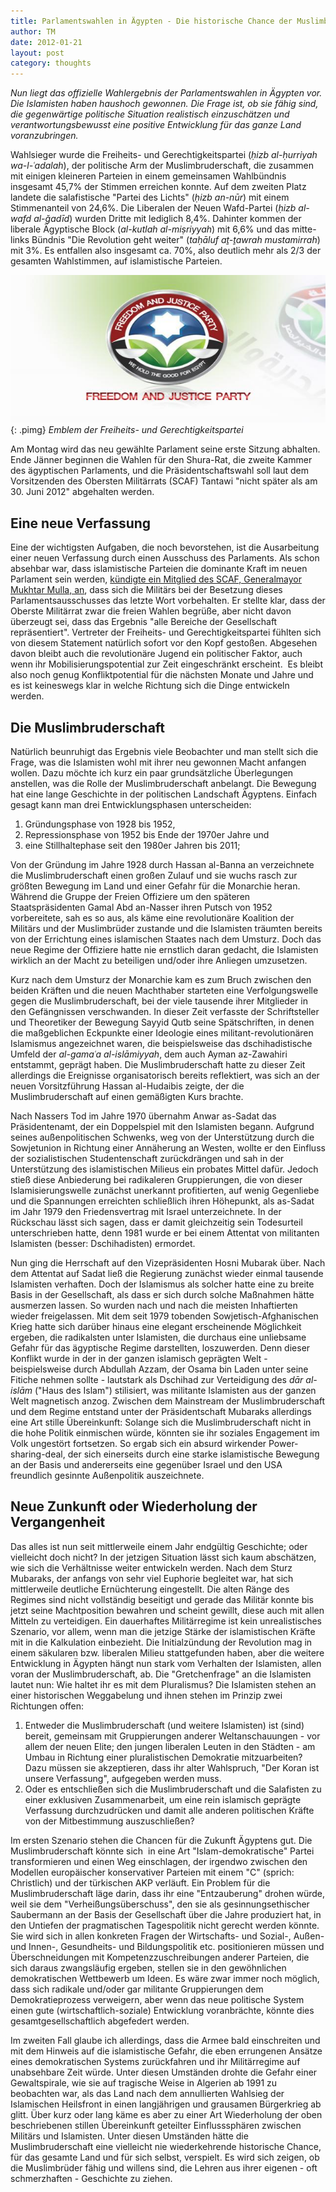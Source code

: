 ```yaml
---
title: Parlamentswahlen in Ägypten - Die historische Chance der Muslimbruderschaft
author: TM
date: 2012-01-21
layout: post
category: thoughts
---
```


_Nun liegt das offizielle Wahlergebnis der Parlamentswahlen in Ägypten vor. Die Islamisten haben haushoch gewonnen. Die Frage ist, ob sie fähig sind, die gegenwärtige politische Situation realistisch einzuschätzen und verantwortungsbewusst eine positive Entwicklung für das ganze Land voranzubringen._

Wahlsieger wurde die Freiheits- und Gerechtigkeitspartei (_ḥizb al-ḥurriyah wa-l-ʿadalah_), der politische Arm der Muslimbruderschaft, die zusammen mit einigen kleineren Parteien in einem gemeinsamen Wahlbündnis insgesamt 45,7% der Stimmen erreichen konnte. Auf dem zweiten Platz landete die salafistische "Partei des Lichts" (_ḥizb an-nūr_) mit einem Stimmenanteil von 24,6%. Die Liberalen der Neuen Wafd-Partei (_ḥizb al-wafd al-ǧadīd_) wurden Dritte mit lediglich 8,4%. Dahinter kommen der liberale Ägyptische Block (_al-kutlah al-miṣriyyah_) mit 6,6% und das mitte-links Bündnis "Die Revolution geht weiter" (_taḥāluf aṯ-ṯawrah mustamirrah_) mit 3%. Es entfallen also insgesamt ca. 70%, also deutlich mehr als 2/3 der gesamten Wahlstimmen, auf islamistische Parteien.

![](/assets/mb-flag.jpg){: .pimg}
*Emblem der Freiheits- und Gerechtigkeitspartei*

Am Montag wird das neu gewählte Parlament seine erste Sitzung abhalten. Ende Jänner beginnen die Wahlen für den Shura-Rat, die zweite Kammer des ägyptischen Parlaments, und die Präsidentschaftswahl soll laut dem Vorsitzenden des Obersten Militärrats (SCAF) Tantawi "nicht später als am 30. Juni 2012" abgehalten werden.

## Eine neue Verfassung

Eine der wichtigsten Aufgaben, die noch bevorstehen, ist die Ausarbeitung einer neuen Verfassung durch einen Ausschuss des Parlaments. Als schon absehbar war, dass islamistische Parteien die dominante Kraft im neuen Parlament sein werden, <a href="http://english.ahram.org.eg/NewsContent/1/64/28834/Egypt/Politics-/Muslim-Brotherhood-withdraws-from-SCAF-advisory-co.aspx" target="_blank" rel="nofollow">kündigte ein Mitglied des SCAF, Generalmayor Mukhtar Mulla, an</a>, dass sich die Militärs bei der Besetzung dieses Parlamentsausschusses das letzte Wort vorbehalten. Er stellte klar, dass der Oberste Militärrat zwar die freien Wahlen begrüße, aber nicht davon überzeugt sei, dass das Ergebnis "alle Bereiche der Gesellschaft repräsentiert". Vertreter der Freiheits- und Gerechtigkeitspartei fühlten sich von diesem Statement natürlich sofort vor den Kopf gestoßen. Abgesehen davon bleibt auch die revolutionäre Jugend ein politischer Faktor, auch wenn ihr Mobilisierungspotential zur Zeit eingeschränkt erscheint.  Es bleibt also noch genug Konfliktpotential für die nächsten Monate und Jahre und es ist keineswegs klar in welche Richtung sich die Dinge entwickeln werden.

## Die Muslimbruderschaft

Natürlich beunruhigt das Ergebnis viele Beobachter und man stellt sich die Frage, was die Islamisten wohl mit ihrer neu gewonnen Macht anfangen wollen. Dazu möchte ich kurz ein paar grundsätzliche Überlegungen anstellen, was die Rolle der Muslimbruderschaft anbelangt. Die Bewegung hat eine lange Geschichte in der politischen Landschaft Ägyptens. Einfach gesagt kann man drei Entwicklungsphasen unterscheiden:

1. Gründungsphase von 1928 bis 1952,
2. Repressionsphase von 1952 bis Ende der 1970er Jahre und
3. eine Stillhaltephase seit den 1980er Jahren bis 2011;

Von der Gründung im Jahre 1928 durch Hassan al-Banna an verzeichnete die Muslimbruderschaft einen großen Zulauf und sie wuchs rasch zur größten Bewegung im Land und einer Gefahr für die Monarchie heran. Während die Gruppe der Freien Offiziere um den späteren Staatspräsidenten Gamal Abd an-Nasser ihren Putsch von 1952 vorbereitete, sah es so aus, als käme eine revolutionäre Koalition der Militärs und der Muslimbrüder zustande und die Islamisten träumten bereits von der Errichtung eines islamischen Staates nach dem Umsturz. Doch das neue Regime der Offiziere hatte nie ernstlich daran gedacht, die Islamisten wirklich an der Macht zu beteiligen und/oder ihre Anliegen umzusetzen.

Kurz nach dem Umsturz der Monarchie kam es zum Bruch zwischen den beiden Kräften und die neuen Machthaber starteten eine Verfolgungswelle gegen die Muslimbruderschaft, bei der viele tausende ihrer Mitglieder in den Gefängnissen verschwanden. In dieser Zeit verfasste der Schriftsteller und Theoretiker der Bewegung Sayyid Qutb seine Spätschriften, in denen die maßgeblichen Eckpunkte einer Ideologie eines militant-revolutionären Islamismus angezeichnet waren, die beispielsweise das dschihadistische Umfeld der _al-gamaʿa al-islāmiyyah_, dem auch Ayman az-Zawahiri entstammt, geprägt haben. Die Muslimbruderschaft hatte zu dieser Zeit allerdings die Ereignisse organisatorisch bereits reflektiert, was sich an der neuen Vorsitzführung Hassan al-Hudaibis zeigte, der die Muslimbruderschaft auf einen gemäßigten Kurs brachte.

Nach Nassers Tod im Jahre 1970 übernahm Anwar as-Sadat das Präsidentenamt, der ein Doppelspiel mit den Islamisten begann. Aufgrund seines außenpolitischen Schwenks, weg von der Unterstützung durch die Sowjetunion in Richtung einer Annäherung an Westen, wollte er den Einfluss der sozialistischen Studentenschaft zurückdrängen und sah in der Unterstützung des islamistischen Milieus ein probates Mittel dafür. Jedoch stieß diese Anbiederung bei radikaleren Gruppierungen, die von dieser Islamisierungswelle zunächst unerkannt profitierten, auf wenig Gegenliebe und die Spannungen erreichten schließlich ihren Höhepunkt, als as-Sadat im Jahr 1979 den Friedensvertrag mit Israel unterzeichnete. In der Rückschau lässt sich sagen, dass er damit gleichzeitig sein Todesurteil unterschrieben hatte, denn 1981 wurde er bei einem Attentat von militanten Islamisten (besser: Dschihadisten) ermordet.

Nun ging die Herrschaft auf den Vizepräsidenten Hosni Mubarak über. Nach dem Attentat auf Sadat ließ die Regierung zunächst wieder einmal tausende Islamisten verhaften. Doch der Islamismus als solcher hatte eine zu breite Basis in der Gesellschaft, als dass er sich durch solche Maßnahmen hätte ausmerzen lassen. So wurden nach und nach die meisten Inhaftierten wieder freigelassen. Mit dem seit 1979 tobenden Sowjetisch-Afghanischen Krieg hatte sich darüber hinaus eine elegant erscheinende Möglichkeit ergeben, die radikalsten unter Islamisten, die durchaus eine unliebsame Gefahr für das ägyptische Regime darstellten, loszuwerden. Denn dieser Konflikt wurde in der in der ganzen islamisch geprägten Welt - beispielsweise durch Abdullah Azzam, der Osama bin Laden unter seine Fitiche nehmen sollte - lautstark als Dschihad zur Verteidigung des _dār al-islām_ ("Haus des Islam") stilisiert, was militante Islamisten aus der ganzen Welt magnetisch anzog. Zwischen dem Mainstream der Muslimbruderschaft und dem Regime entstand unter der Präsidentschaft Mubaraks allerdings eine Art stille Übereinkunft: Solange sich die Muslimbruderschaft nicht in die hohe Politik einmischen würde, könnten sie ihr soziales Engagement im Volk ungestört fortsetzen. So ergab sich ein absurd wirkender Power-sharing-deal, der sich einerseits durch eine starke islamistische Bewegung an der Basis und andererseits eine gegenüber Israel und den USA  freundlich gesinnte Außenpolitik auszeichnete.

## Neue Zunkunft oder Wiederholung der Vergangenheit

Das alles ist nun seit mittlerweile einem Jahr endgültig Geschichte; oder vielleicht doch nicht? In der jetzigen Situation lässt sich kaum abschätzen, wie sich die Verhältnisse weiter entwickeln werden. Nach dem Sturz Mubaraks, der anfangs von sehr viel Euphorie begleitet war, hat sich mittlerweile deutliche Ernüchterung eingestellt. Die alten Ränge des Regimes sind nicht vollständig beseitigt und gerade das Militär konnte bis jetzt seine Machtposition bewahren und scheint gewillt, diese auch mit allen Mitteln zu verteidigen. Ein dauerhaftes Militärregime ist kein unrealistisches Szenario, vor allem, wenn man die jetzige Stärke der islamistischen Kräfte mit in die Kalkulation einbezieht. Die Initialzündung der Revolution mag in einem säkularen bzw. liberalen Milieu stattgefunden haben, aber die weitere Entwicklung in Ägypten hängt nun stark vom Verhalten der Islamisten, allen voran der Muslimbruderschaft, ab. Die "Gretchenfrage" an die Islamisten lautet nun: Wie haltet ihr es mit dem Pluralismus? Die Islamisten stehen an einer historischen Weggabelung und ihnen stehen im Prinzip zwei Richtungen offen:

1. Entweder die Muslimbruderschaft (und weitere Islamisten) ist (sind) bereit, gemeinsam mit Gruppierungen anderer Weltanschauungen - vor allem der neuen Elite; den jungen liberalen Leuten in den Städten - am Umbau in Richtung einer pluralistischen Demokratie mitzuarbeiten? Dazu müssen sie akzeptieren, dass ihr alter Wahlspruch, "Der Koran ist unsere Verfassung", aufgegeben werden muss.
2. Oder es entschließen sich die Muslimbruderschaft und die Salafisten zu einer exklusiven Zusammenarbeit, um eine rein islamisch geprägte Verfassung durchzudrücken und damit alle anderen politischen Kräfte von der Mitbestimmung auszuschließen?

Im ersten Szenario stehen die Chancen für die Zukunft Ägyptens gut. Die Muslimbruderschaft könnte sich  in eine Art "Islam-demokratische" Partei transformieren und einen Weg einschlagen, der irgendwo zwischen den Modellen europäischer konservativer Parteien mit einem "C" (sprich: Christlich) und der türkischen AKP verläuft. Ein Problem für die Muslimbruderschaft läge darin, dass ihr eine "Entzauberung" drohen würde, weil sie dem "Verheißungsüberschuss", den sie als gesinnungsethischer Saubermann an der Basis der Gesellschaft über die Jahre produziert hat, in den Untiefen der pragmatischen Tagespolitik nicht gerecht werden könnte. Sie wird sich in allen konkreten Fragen der Wirtschafts- und Sozial-, Außen- und Innen-, Gesundheits- und Bildungspolitik etc. positionieren müssen und Überschneidungen mit Kompetenzzuschreibungen anderer Parteien, die sich daraus zwangsläufig ergeben, stellen sie in den gewöhnlichen demokratischen Wettbewerb um Ideen. Es wäre zwar immer noch möglich, dass sich radikale und/oder gar militante Gruppierungen dem Demokratieprozess verweigern, aber wenn das neue politische System einen gute (wirtschaftlich-soziale) Entwicklung voranbrächte, könnte dies gesamtgesellschaftlich abgefedert werden.

Im zweiten Fall glaube ich allerdings, dass die Armee bald einschreiten und mit dem Hinweis auf die islamistische Gefahr, die eben errungenen Ansätze eines demokratischen Systems zurückfahren und ihr Militärregime auf unabsehbare Zeit würde. Unter diesen Umständen drohte die Gefahr einer Gewaltspirale, wie sie auf tragische Weise in Algerien ab 1991 zu beobachten war, als das Land nach dem annullierten Wahlsieg der Islamischen Heilsfront in einen langjährigen und grausamen Bürgerkrieg ab glitt. Über kurz oder lang käme es aber zu einer Art Wiederholung der oben beschriebenen stillen Übereinkunft geteilter Einflusssphären zwischen Militärs und Islamisten. Unter diesen Umständen hätte die Muslimbruderschaft eine vielleicht nie wiederkehrende historische Chance, für das gesamte Land und für sich selbst, verspielt. Es wird sich zeigen, ob die Muslimbrüder fähig und willens sind, die Lehren aus ihrer eigenen - oft schmerzhaften - Geschichte zu ziehen.